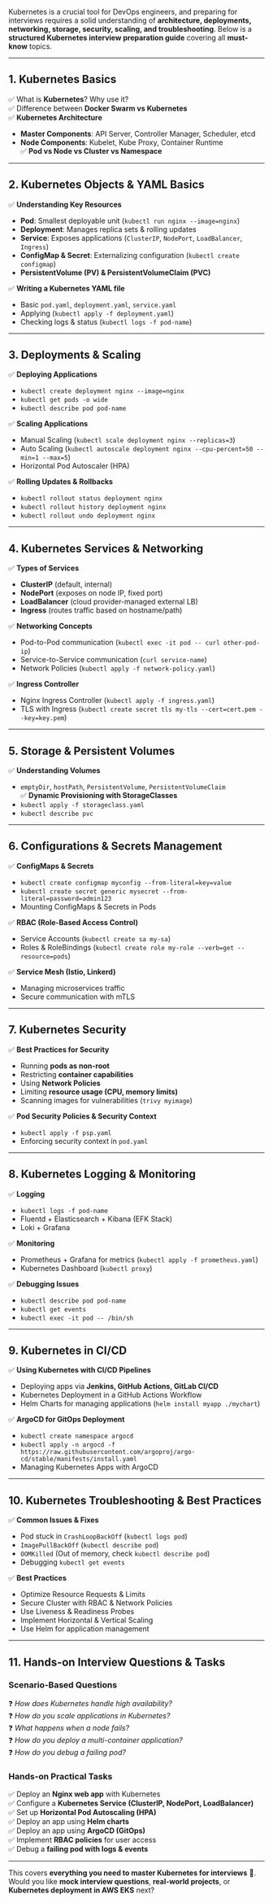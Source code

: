 Kubernetes is a crucial tool for DevOps engineers, and preparing for interviews requires a solid understanding of **architecture, deployments, networking, storage, security, scaling, and troubleshooting**. Below is a **structured Kubernetes interview preparation guide** covering all **must-know** topics.

---

## **1. Kubernetes Basics**  
✅ What is **Kubernetes**? Why use it?  
✅ Difference between **Docker Swarm vs Kubernetes**  
✅ **Kubernetes Architecture**  
   - **Master Components**: API Server, Controller Manager, Scheduler, etcd  
   - **Node Components**: Kubelet, Kube Proxy, Container Runtime  
✅ **Pod vs Node vs Cluster vs Namespace**  

---

## **2. Kubernetes Objects & YAML Basics**  
✅ **Understanding Key Resources**  
   - **Pod**: Smallest deployable unit (`kubectl run nginx --image=nginx`)  
   - **Deployment**: Manages replica sets & rolling updates  
   - **Service**: Exposes applications (`ClusterIP`, `NodePort`, `LoadBalancer`, `Ingress`)  
   - **ConfigMap & Secret**: Externalizing configuration (`kubectl create configmap`)  
   - **PersistentVolume (PV) & PersistentVolumeClaim (PVC)**  

✅ **Writing a Kubernetes YAML file**  
   - Basic `pod.yaml`, `deployment.yaml`, `service.yaml`  
   - Applying (`kubectl apply -f deployment.yaml`)  
   - Checking logs & status (`kubectl logs -f pod-name`)  

---

## **3. Deployments & Scaling**  
✅ **Deploying Applications**  
   - `kubectl create deployment nginx --image=nginx`  
   - `kubectl get pods -o wide`  
   - `kubectl describe pod pod-name`  

✅ **Scaling Applications**  
   - Manual Scaling (`kubectl scale deployment nginx --replicas=3`)  
   - Auto Scaling (`kubectl autoscale deployment nginx --cpu-percent=50 --min=1 --max=5`)  
   - Horizontal Pod Autoscaler (HPA)  

✅ **Rolling Updates & Rollbacks**  
   - `kubectl rollout status deployment nginx`  
   - `kubectl rollout history deployment nginx`  
   - `kubectl rollout undo deployment nginx`  

---

## **4. Kubernetes Services & Networking**  
✅ **Types of Services**  
   - **ClusterIP** (default, internal)  
   - **NodePort** (exposes on node IP, fixed port)  
   - **LoadBalancer** (cloud provider-managed external LB)  
   - **Ingress** (routes traffic based on hostname/path)  

✅ **Networking Concepts**  
   - Pod-to-Pod communication (`kubectl exec -it pod -- curl other-pod-ip`)  
   - Service-to-Service communication (`curl service-name`)  
   - Network Policies (`kubectl apply -f network-policy.yaml`)  

✅ **Ingress Controller**  
   - Nginx Ingress Controller (`kubectl apply -f ingress.yaml`)  
   - TLS with Ingress (`kubectl create secret tls my-tls --cert=cert.pem --key=key.pem`)  

---

## **5. Storage & Persistent Volumes**  
✅ **Understanding Volumes**  
   - `emptyDir`, `hostPath`, `PersistentVolume`, `PersistentVolumeClaim`  
✅ **Dynamic Provisioning with StorageClasses**  
   - `kubectl apply -f storageclass.yaml`  
   - `kubectl describe pvc`  

---

## **6. Configurations & Secrets Management**  
✅ **ConfigMaps & Secrets**  
   - `kubectl create configmap myconfig --from-literal=key=value`  
   - `kubectl create secret generic mysecret --from-literal=password=admin123`  
   - Mounting ConfigMaps & Secrets in Pods  

✅ **RBAC (Role-Based Access Control)**  
   - Service Accounts (`kubectl create sa my-sa`)  
   - Roles & RoleBindings (`kubectl create role my-role --verb=get --resource=pods`)  

✅ **Service Mesh (Istio, Linkerd)**  
   - Managing microservices traffic  
   - Secure communication with mTLS  

---

## **7. Kubernetes Security**  
✅ **Best Practices for Security**  
   - Running **pods as non-root**  
   - Restricting **container capabilities**  
   - Using **Network Policies**  
   - Limiting **resource usage (CPU, memory limits)**  
   - Scanning images for vulnerabilities (`trivy myimage`)  

✅ **Pod Security Policies & Security Context**  
   - `kubectl apply -f psp.yaml`  
   - Enforcing security context in `pod.yaml`  

---

## **8. Kubernetes Logging & Monitoring**  
✅ **Logging**  
   - `kubectl logs -f pod-name`  
   - Fluentd + Elasticsearch + Kibana (EFK Stack)  
   - Loki + Grafana  

✅ **Monitoring**  
   - Prometheus + Grafana for metrics (`kubectl apply -f prometheus.yaml`)  
   - Kubernetes Dashboard (`kubectl proxy`)  

✅ **Debugging Issues**  
   - `kubectl describe pod pod-name`  
   - `kubectl get events`  
   - `kubectl exec -it pod -- /bin/sh`  

---

## **9. Kubernetes in CI/CD**  
✅ **Using Kubernetes with CI/CD Pipelines**  
   - Deploying apps via **Jenkins, GitHub Actions, GitLab CI/CD**  
   - Kubernetes Deployment in a GitHub Actions Workflow  
   - Helm Charts for managing applications (`helm install myapp ./mychart`)  

✅ **ArgoCD for GitOps Deployment**  
   - `kubectl create namespace argocd`  
   - `kubectl apply -n argocd -f https://raw.githubusercontent.com/argoproj/argo-cd/stable/manifests/install.yaml`  
   - Managing Kubernetes Apps with ArgoCD  

---

## **10. Kubernetes Troubleshooting & Best Practices**  
✅ **Common Issues & Fixes**  
   - Pod stuck in `CrashLoopBackOff` (`kubectl logs pod`)  
   - `ImagePullBackOff` (`kubectl describe pod`)  
   - `OOMKilled` (Out of memory, check `kubectl describe pod`)  
   - Debugging `kubectl get events`  

✅ **Best Practices**  
   - Optimize Resource Requests & Limits  
   - Secure Cluster with RBAC & Network Policies  
   - Use Liveness & Readiness Probes  
   - Implement Horizontal & Vertical Scaling  
   - Use Helm for application management  

---

## **11. Hands-on Interview Questions & Tasks**  
### **Scenario-Based Questions**  
❓ *How does Kubernetes handle high availability?*  
❓ *How do you scale applications in Kubernetes?*  
❓ *What happens when a node fails?*  
❓ *How do you deploy a multi-container application?*  
❓ *How do you debug a failing pod?*  

### **Hands-on Practical Tasks**  
✅ Deploy an **Nginx web app** with Kubernetes  
✅ Configure a **Kubernetes Service (ClusterIP, NodePort, LoadBalancer)**  
✅ Set up **Horizontal Pod Autoscaling (HPA)**  
✅ Deploy an app using **Helm charts**  
✅ Deploy an app using **ArgoCD (GitOps)**  
✅ Implement **RBAC policies** for user access  
✅ Debug a **failing pod with logs & events**  

---

This covers **everything you need to master Kubernetes for interviews** 🚀. Would you like **mock interview questions**, **real-world projects**, or **Kubernetes deployment in AWS EKS** next?
